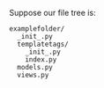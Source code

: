 Suppose our file tree is:

```
examplefolder/
  _init_.py
  templatetags/
    _init_.py
    index.py
  models.py
  views.py

```
